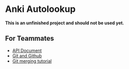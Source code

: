 # Anki Autolookup

**This is an unfinished project and should not be used yet.**

## For Teammates

- [API Document](https://foosoft.net/projects/anki-connect/)
- [Git and Github](https://blog.techbridge.cc/2018/01/17/learning-programming-and-coding-with-python-git-and-github-tutorial/)
- [Git merging tutorial](https://git-scm.com/book/zh-tw/v2/%E4%BD%BF%E7%94%A8-Git-%E5%88%86%E6%94%AF-%E5%88%86%E6%94%AF%E5%92%8C%E5%90%88%E4%BD%B5%E7%9A%84%E5%9F%BA%E6%9C%AC%E7%94%A8%E6%B3%95) 
